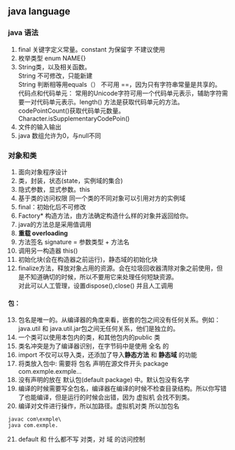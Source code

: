 ## java language
### java 语法
1. final 关键字定义常量。constant 为保留字 不建议使用  
2. 枚举类型  enum NAME{}  
3. String类，以及相关函数。  
String 不可修改，只能新建  
String 判断相等用equals（） 不可用 ==，因为只有字符串常量是共享的。  
代码点和代码单元： 常用的Unicode字符可用一个代码单元表示，辅助字符需要一对代码单元表示。length() 方法是获取代码单元的方法。codePointCount()获取代码单元数量。Character.isSupplementaryCodePoin()  
4. 文件的输入输出   
5. java 数组允许为0，与null不同  
### 对象和类
1. 面向对象程序设计  
2. 类，封装，状态(state，实例域的集合)  
3. 隐式参数，显式参数。this  
4. 基于类的访问权限  同一个类的不同对象可以引用对方的实例域  
5. final：初始化后不可修改
6. Factory* 构造方法，由方法确定构造什么样的对象并返回给你。  
7. java的方法总是采用值调用
8. **重载 overloading**
9. 方法签名 signature = 参数类型 + 方法名  
10. 调用另一构造器 this()  
11. 初始化块(会在构造器之前运行)，静态域的初始化块  
12. finalize方法，释放对象占用的资源。会在垃圾回收器清除对象之前使用，但是不知道确切的时候，所以不要用它来处理任何短缺资源。  
对此可以人工管理，设置dispose(),close() 并且人工调用  
#### 包：
13. 包名是唯一的。从编译器的角度来看，嵌套的包之间没有任何关系。例如：java.util 和 java.util.jar包之间无任何关系，他们是独立的。  
14. 一个类可以使用本包内的类，和其他包内的public 类  
15. 类名冲突是为了编译器识别，在字节码中是使用 全名 的  
16. import 不仅可以导入类，还添加了导入**静态方法** 和 **静态域** 的功能  
17. 将类放入包中: 需要将 包名 声明在源文件开头 package com.exmple.exmple...   
18. 没有声明的放在 默认包(default package) 中。默认包没有名字
19. 编译的时候需要写全包名，编译器在编译的时候不检查目录结构。所以你写错了也能编译，但是运行的时候会出错，因为 虚拟机 会找不到类。  
20. 编译对文件进行操作，所以加路径。虚拟机对类 所以加包名  
```
javac com\exmple\
java com.exmple.
```  
21. default 和 什么都不写 对类，对 域 的访问控制


